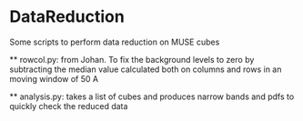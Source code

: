 # DataReduction

Some scripts to perform data reduction on MUSE cubes

** rowcol.py: from Johan. To fix the background levels to zero by subtracting the median value calculated both on columns and rows in an moving window of 50 A

** analysis.py: takes a list of cubes and produces narrow bands and pdfs to quickly check the reduced data

